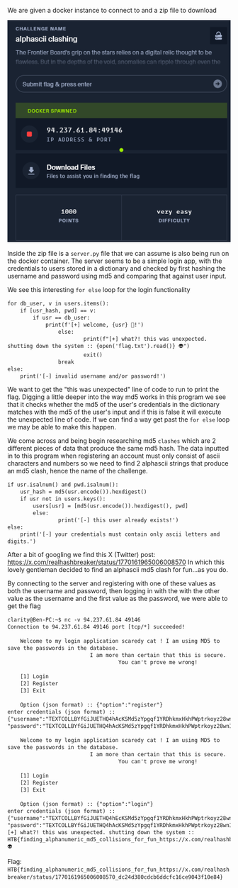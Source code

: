 We are given a docker instance to connect to and a zip file to download

![alt text](https://github.com/Cl4r1ty-1/CTF/blob/main/HTB%20University/images/Pasted%20image%2020241216142504.png?raw=true)

Inside the zip file is a `server.py` file that we can assume is also being run on the docker container. The server seems to be a simple login app, with the credentials to users stored in a dictionary and checked by first hashing the username and password using md5 and comparing that against user input.

We see this interesting `for else` loop for the login functionality

```
for db_user, v in users.items():
	if [usr_hash, pwd] == v:
		if usr == db_user:
			print(f'[+] welcome, {usr} 🤖!')
                else:
                        print(f"[+] what?! this was unexpected. shutting down the system :: {open('flag.txt').read()} 👽")
                        exit()
                break
else:
	print('[-] invalid username and/or password!')
```
We want to get the "this was unexpected" line of code to run to print the flag. Digging a little deeper into the way md5 works in this program we see that it checks whether the md5 of the user's credentials in the dictionary matches with the md5 of the user's input and if this is false it will execute the unexpected line of code. If we can find a way get past the `for else` loop we may be able to make this happen.

We come across and being begin researching md5 `clashes` which are 2 different pieces of data that produce the same md5 hash. The data inputted in to this program when registering an account must only consist of ascii characters and numbers so we need to find 2 alphascii strings that produce an md5 clash, hence the name of the challenge.

```
if usr.isalnum() and pwd.isalnum():
	usr_hash = md5(usr.encode()).hexdigest()
	if usr not in users.keys():
		users[usr] = [md5(usr.encode()).hexdigest(), pwd]
        else:
                print('[-] this user already exists!')
else:
	print('[-] your credentials must contain only ascii letters and digits.')

```

After a bit of googling we find this X (Twitter) post: https://x.com/realhashbreaker/status/1770161965006008570
In which this lovely gentleman decided to find an alphascii md5 clash for fun...as you do.

By connecting to the server and registering with one of these values as both the username and password, then logging in with the with the other value as the username and the first value as the password, we were able to get the flag

```
clarity@Ben-PC:~$ nc -v 94.237.61.84 49146
Connection to 94.237.61.84 49146 port [tcp/*] succeeded!

    Welcome to my login application scaredy cat ! I am using MD5 to save the passwords in the database.
                          I am more than certain that this is secure.
                                   You can't prove me wrong!

    [1] Login
    [2] Register
    [3] Exit

    Option (json format) :: {"option":"register"}
enter credentials (json format) :: {"username":"TEXTCOLLBYfGiJUETHQ4hAcKSMd5zYpgqf1YRDhkmxHkhPWptrkoyz28wnI9V0aHeAuaKnak", "password":"TEXTCOLLBYfGiJUETHQ4hAcKSMd5zYpgqf1YRDhkmxHkhPWptrkoyz28wnI9V0aHeAuaKnak"}

    Welcome to my login application scaredy cat ! I am using MD5 to save the passwords in the database.
                          I am more than certain that this is secure.
                                   You can't prove me wrong!

    [1] Login
    [2] Register
    [3] Exit

    Option (json format) :: {"option":"login"}
enter credentials (json format) :: {"username":"TEXTCOLLBYfGiJUETHQ4hEcKSMd5zYpgqf1YRDhkmxHkhPWptrkoyz28wnI9V0aHeAuaKnak", "password":"TEXTCOLLBYfGiJUETHQ4hAcKSMd5zYpgqf1YRDhkmxHkhPWptrkoyz28wnI9V0aHeAuaKnak"}
[+] what?! this was unexpected. shutting down the system :: HTB{finding_alphanumeric_md5_collisions_for_fun_https://x.com/realhashbreaker/status/1770161965006008570_dc24d380cdcb6ddcfc16ce9043f10e84} 👽
```

Flag:
`HTB{finding_alphanumeric_md5_collisions_for_fun_https://x.com/realhashbreaker/status/1770161965006008570_dc24d380cdcb6ddcfc16ce9043f10e84}`
